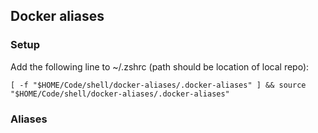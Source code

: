 ## Docker aliases

### Setup
Add the following line to ~/.zshrc (path should be location of local repo):

`[ -f "$HOME/Code/shell/docker-aliases/.docker-aliases" ] && source "$HOME/Code/shell/docker-aliases/.docker-aliases"`

### Aliases
